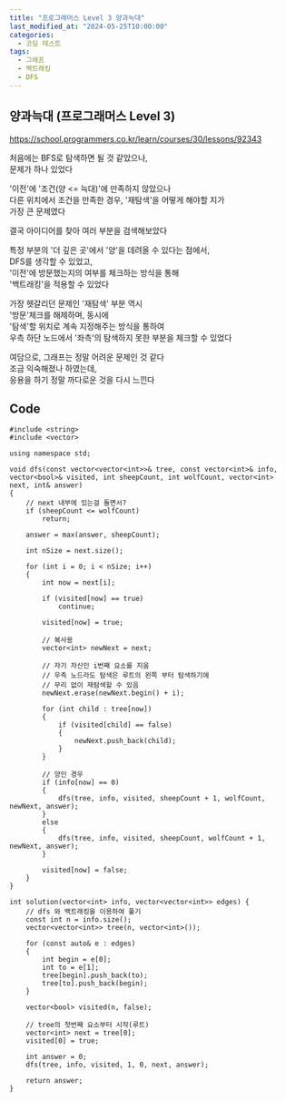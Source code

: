 ```yaml
---
title: "프로그래머스 Level 3 양과늑대"
last_modified_at: "2024-05-25T10:00:00"
categories:
  - 코딩 테스트
tags:
  - 그래프
  - 백트래킹
  - DFS
---
```


## 양과늑대 (프로그래머스 Level 3)
 <https://school.programmers.co.kr/learn/courses/30/lessons/92343><br>

 처음에는 BFS로 탐색하면 될 것 같았으나,<br>
 문제가 하나 있었다<br>

 '이전'에 '조건(양 <= 늑대)'에 만족하지 않았으나<br>
 다른 위치에서 조건을 만족한 경우, '재탐색'을 어떻게 해야할 지가<br>
 가장 큰 문제였다<br>

 결국 아이디어를 찾아 여러 부분을 검색해보았다<br>

 특정 부분의 '더 깊은 곳'에서 '양'을 데려올 수 있다는 점에서,<br>
 DFS를 생각할 수 있었고,<br>
 '이전'에 방문했는지의 여부를 체크하는 방식을 통해<br>
 '백트래킹'을 적용할 수 있었다<br>

 가장 헷갈리던 문제인 '재탐색' 부분 역시<br>
 '방문'체크를 해제하며, 동시에<br>
 '탐색'할 위치로 계속 지정해주는 방식을 통하여<br>
 우측 하단 노드에서 '좌측'의 탐색하지 못한 부분을 체크할 수 있었다<br>

 여담으로, 그래프는 정말 어려운 문제인 것 같다<br>
 조금 익숙해졌나 하였는데,<br>
 응용을 하기 정말 까다로운 것을 다시 느낀다<br>


## Code
```
#include <string>
#include <vector>

using namespace std;

void dfs(const vector<vector<int>>& tree, const vector<int>& info, vector<bool>& visited, int sheepCount, int wolfCount, vector<int> next, int& answer)
{
	// next 내부에 있는걸 돌면서?
	if (sheepCount <= wolfCount)
		return;

	answer = max(answer, sheepCount);

	int nSize = next.size();

	for (int i = 0; i < nSize; i++)
	{
		int now = next[i];

		if (visited[now] == true)
			continue;

		visited[now] = true;

		// 복사용
		vector<int> newNext = next;

		// 자기 자신인 i번째 요소를 지움
		// 우측 노드라도 탐색은 루트의 왼쪽 부터 탐색하기에
		// 무리 없이 재탐색할 수 있음
		newNext.erase(newNext.begin() + i);

		for (int child : tree[now])
		{
			if (visited[child] == false)
			{
				newNext.push_back(child);
			}
		}

		// 양인 경우
		if (info[now] == 0)
		{
			dfs(tree, info, visited, sheepCount + 1, wolfCount, newNext, answer);
		}
		else
		{
			dfs(tree, info, visited, sheepCount, wolfCount + 1, newNext, answer);
		}

		visited[now] = false;
	}
}

int solution(vector<int> info, vector<vector<int>> edges) {
	// dfs 와 백트래킹을 이용하여 풀기
	const int n = info.size();
	vector<vector<int>> tree(n, vector<int>());

	for (const auto& e : edges)
	{
		int begin = e[0];
		int to = e[1];
		tree[begin].push_back(to);
		tree[to].push_back(begin);
	}

	vector<bool> visited(n, false);
	
	// tree의 첫번째 요소부터 시작(루트)
	vector<int> next = tree[0];
	visited[0] = true;

	int answer = 0;
	dfs(tree, info, visited, 1, 0, next, answer);

	return answer;
}
```